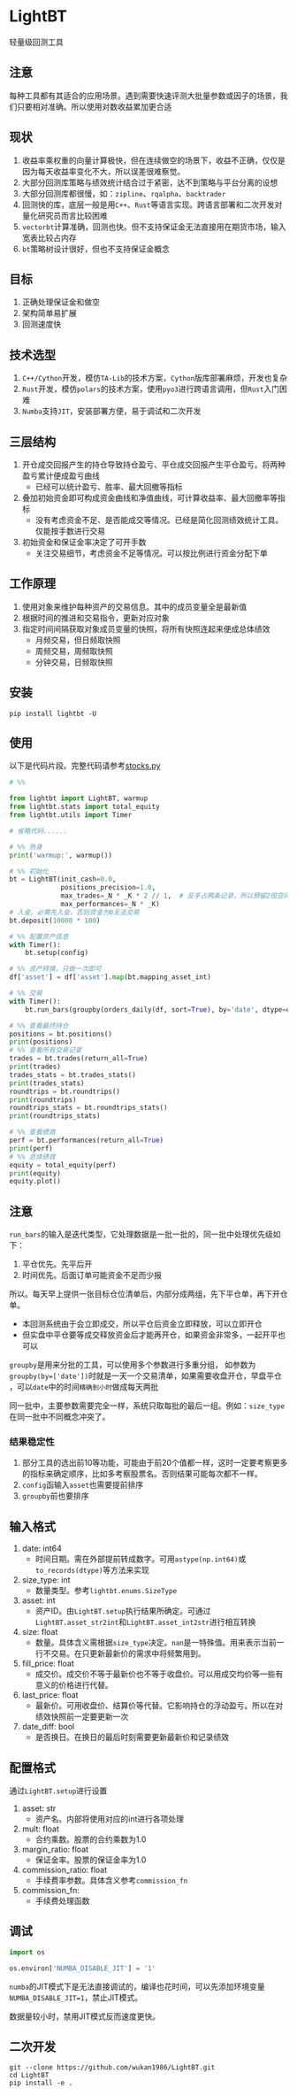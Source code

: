 # LightBT

轻量级回测工具

## 注意

每种工具都有其适合的应用场景。遇到需要快速评测大批量参数或因子的场景，我们只要相对准确。所以使用对数收益累加更合适

## 现状

1. 收益率乘权重的向量计算极快，但在连续做空的场景下，收益不正确，仅仅是因为每天收益率变化不大，所以误差很难察觉。
2. 大部分回测库策略与绩效统计结合过于紧密，达不到策略与平台分离的设想
3. 大部分回测库都很慢，如：`zipline`、`rqalpha`、`backtrader`
4. 回测快的库，底层一般是用`C++`、`Rust`等语言实现。跨语言部署和二次开发对量化研究员而言比较困难
5. `vectorbt`计算准确，回测也快。但不支持保证金无法直接用在期货市场，输入宽表比较占内存
6. `bt`策略树设计很好，但也不支持保证金概念

## 目标

1. 正确处理保证金和做空
2. 架构简单易扩展
3. 回测速度快

## 技术选型

1. `C++/Cython`开发，模仿`TA-Lib`的技术方案，`Cython`版库部署麻烦，开发也复杂
2. `Rust`开发，模仿`polars`的技术方案，使用`pyo3`进行跨语言调用，但`Rust`入门困难
3. `Numba`支持`JIT`，安装部署方便，易于调试和二次开发

## 三层结构

1. 开仓成交回报产生的持仓导致持仓盈亏、平仓成交回报产生平仓盈亏。将两种盈亏累计便成盈亏曲线
    - 已经可以统计盈亏、胜率、最大回撤等指标
2. 叠加初始资金即可构成资金曲线和净值曲线，可计算收益率、最大回撤率等指标
    - 没有考虑资金不足、是否能成交等情况。已经是简化回测绩效统计工具。仅能按手数进行交易
3. 初始资金和保证金率决定了可开手数
    - 关注交易细节，考虑资金不足等情况。可以按比例进行资金分配下单

## 工作原理

1. 使用对象来维护每种资产的交易信息。其中的成员变量全是最新值
2. 根据时间的推进和交易指令，更新对应对象
3. 指定时间间隔获取对象成员变量的快照，将所有快照连起来便成总体绩效
    - 月频交易，但日频取快照
    - 周频交易，周频取快照
    - 分钟交易，日频取快照

## 安装

```commandline
pip install lightbt -U
```

## 使用

以下是代码片段。完整代码请参考[stocks.py](examples/stocks.py)

```python
# %%

from lightbt import LightBT, warmup
from lightbt.stats import total_equity
from lightbt.utils import Timer

# 省略代码......

# %% 热身
print('warmup:', warmup())

# %% 初始化
bt = LightBT(init_cash=0.0,
             positions_precision=1.0,
             max_trades=_N * _K * 2 // 1,  # 反手占两条记录，所以预留2倍空间比较安全
             max_performances=_N * _K)
# 入金。必需先入金，否则资金为0无法交易
bt.deposit(10000 * 100)

# %% 配置资产信息
with Timer():
    bt.setup(config)

# %% 资产转换，只做一次即可
df['asset'] = df['asset'].map(bt.mapping_asset_int)

# %% 交易
with Timer():
    bt.run_bars(groupby(orders_daily(df, sort=True), by='date', dtype=order_outside_dt))

# %% 查看最终持仓
positions = bt.positions()
print(positions)
# %% 查看所有交易记录
trades = bt.trades(return_all=True)
print(trades)
trades_stats = bt.trades_stats()
print(trades_stats)
roundtrips = bt.roundtrips()
print(roundtrips)
roundtrips_stats = bt.roundtrips_stats()
print(roundtrips_stats)

# %% 查看绩效
perf = bt.performances(return_all=True)
print(perf)
# %% 总体绩效
equity = total_equity(perf)
print(equity)
equity.plot()

```

## 注意

`run_bars`的输入是迭代类型，它处理数据是一批一批的，同一批中处理优先级如下：

1. 平仓优先。先平后开
2. 时间优先。后面订单可能资金不足而少报

所以。每天早上提供一张目标仓位清单后，内部分成两组，先下平仓单，再下开仓单。

- 本回测系统由于会立即成交，所以平仓后资金立即释放，可以立即开仓
- 但实盘中平仓要等成交释放资金后才能再开仓，如果资金非常多，一起开平也可以

`groupby`是用来分批的工具，可以使用多个参数进行多重分组，
如参数为`groupby(by=['date'])`时就是一天一个交易清单，如果需要收盘开仓，早盘平仓 ，可以`date`中的时间`精确到小时`做成每天两批

同一批中，主要参数需要完全一样，系统只取每批的最后一组。例如：`size_type`在同一批中不同概念冲突了。

### 结果稳定性

1. 部分工具的选出前10等功能，可能由于前20个值都一样，这时一定要考察更多的指标来确定顺序，比如多考察股票名。否则结果可能每次都不一样。
2. `config`函输入`asset`也需要提前排序
3. `groupby`前也要排序

## 输入格式

1. date: int64
    - 时间日期。需在外部提前转成数字。可用`astype(np.int64)`或`to_records(dtype)`等方法来实现
2. size_type: int
    - 数量类型。参考`lightbt.enums.SizeType`
3. asset: int
    - 资产ID。由`LightBT.setup`执行结果所确定。可通过`LightBT.asset_str2int`和`LightBT.asset_int2str`进行相互转换
4. size: float
    - 数量。具体含义需根据`size_type`决定。`nan`是一特殊值。用来表示当前一行不交易。在只更新最新价的需求中将频繁用到。
5. fill_price: float
    - 成交价。成交价不等于最新价也不等于收盘价。可以用成交均价等一些有意义的价格进行代替。
6. last_price: float
    - 最新价。可用收盘价、结算价等代替。它影响持仓的浮动盈亏。所以在对绩效快照前一定要更新一次
7. date_diff: bool
    - 是否换日。在换日的最后时刻需要更新最新价和记录绩效

## 配置格式

通过`LightBT.setup`进行设置

1. asset: str
    - 资产名。内部将使用对应的int进行各项处理
2. mult: float
    - 合约乘数。股票的合约乘数为1.0
3. margin_ratio: float
    - 保证金率。股票的保证金率为1.0
4. commission_ratio: float
    - 手续费率参数。具体含义参考`commission_fn`
5. commission_fn:
    - 手续费处理函数

## 调试

```python
import os

os.environ['NUMBA_DISABLE_JIT'] = '1'
```

`numba`的JIT模式下是无法直接调试的，编译也花时间，可以先添加环境变量`NUMBA_DISABLE_JIT=1`，禁止JIT模式。

数据量较小时，禁用JIT模式反而速度更快。

## 二次开发

```commandline
git --clone https://github.com/wukan1986/LightBT.git
cd LightBT
pip install -e .
```
